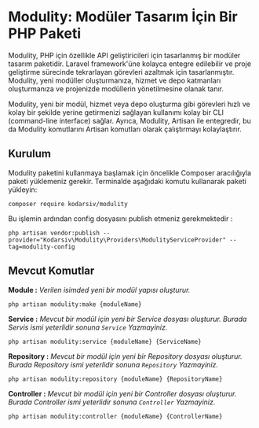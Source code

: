 # Modulity: Modüler Tasarım İçin Bir PHP Paketi

Modulity, PHP için özellikle API geliştiricileri için tasarlanmış bir modüler tasarım paketidir. Laravel framework'üne kolayca entegre edilebilir ve proje geliştirme sürecinde tekrarlayan görevleri azaltmak için tasarlanmıştır. Modulity, yeni modüller oluşturmanıza, hizmet ve depo katmanları oluşturmanıza ve projenizde modüllerin yönetilmesine olanak tanır.

Modulity, yeni bir modül, hizmet veya depo oluşturma gibi görevleri hızlı ve kolay bir şekilde yerine getirmenizi sağlayan kullanımı kolay bir CLI (command-line interface) sağlar. Ayrıca, Modulity, Artisan ile entegredir, bu da Modulity komutlarını Artisan komutları olarak çalıştırmayı kolaylaştırır.

## Kurulum

Modulity paketini kullanmaya başlamak için öncelikle Composer aracılığıyla paketi yüklemeniz gerekir. Terminalde aşağıdaki komutu kullanarak paketi yükleyin:

```shell
composer require kodarsiv/modulity
```
Bu işlemin ardından config dosyasını publish etmeniz gerekmektedir :
```shell
php artisan vendor:publish --provider="Kodarsiv\Modulity\Providers\ModulityServiceProvider" --tag=modulity-config
```

## Mevcut Komutlar

**Module :** _Verilen isimded yeni bir modül yapısı oluşturur._
```shell
php artisan modulity:make {moduleName}
```

**Service :** _Mevcut bir modül için yeni bir Service dosyası oluşturur. 
Burada Servis ismi yeterlidir sonuna `Service` Yazmayiniz._
```shell
php artisan modulity:service {moduleName} {ServiceName}
```

**Repository :** _Mevcut bir modül için yeni bir Repository dosyası oluşturur. 
Burada Repository ismi yeterlidir sonuna `Repository` Yazmayiniz._
```shell
php artisan modulity:repository {moduleName} {RepositoryName}
```

**Controller :** _Mevcut bir modül için yeni bir Controller dosyası oluşturur.
Burada Controller ismi yeterlidir sonuna `Controller` Yazmayiniz._
```shell
php artisan modulity:controller {moduleName} {ControllerName}
```
